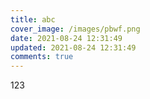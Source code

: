 ```yaml
---
title: abc
cover_image: /images/pbwf.png
date: 2021-08-24 12:31:49
updated: 2021-08-24 12:31:49
comments: true
---
```

123